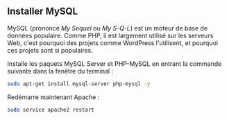 ## Installer MySQL

MySQL (prononcé *My Sequel* ou *My S-Q-L*) est un moteur de base de données populaire. Comme PHP, il est largement utilisé sur les serveurs Web, c'est pourquoi des projets comme WordPress l'utilisent, et pourquoi ces projets sont si populaires.

Installe les paquets MySQL Server et PHP-MySQL en entrant la commande suivante dans la fenêtre du terminal :

```bash
sudo apt-get install mysql-server php-mysql -y
```

Redémarre maintenant Apache :

```bash
sudo service apache2 restart
```

